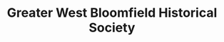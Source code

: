 ---
layout: repo
title: "Greater West Bloomfield Historical Society"
id: 4193
permalink: repos/4193/
---